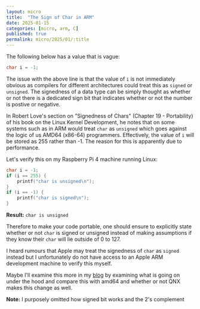 ```yaml
---
layout: micro
title:  "The Sign of Char in ARM"
date: 2025-01-15
categories: [micro, arm, C]
published: true
permalink: micro/2025/01/:title
---
```


The following below has a value that is vague:

```c
char i = -1;
``` 

The issue with the above line is that the value of `i` is not immediately obvious as compilers for different architectures could treat this as `signed` or `unsigned`. 
The signedness of a data type can be simply thought as whether or not there is a dedicated sign bit that indicates whether or not the number is postive or negative.

In Robert Love's section on "Signedness of Chars" (Chapter 19 - Portability) of his book on the Linux Kernel Development, he notes that on some systems such as in ARM 
would treat `char` as `unsigned` which goes against the logic of us AMD64 (x86-64) programmers. Effectively, the value of `i` will be stored as 255 rather than -1. 
The reason for this is apparently due to performance.

Let's verify this on my Raspberry Pi 4 machine running Linux:
```c
char i = -1;
if (i == 255) {
    printf("char is unsigned\n");
}
if (i == -1) {
    printf("char is signed\n");
}
```

**Result:** `char is unsigned`

Therefore to make your code portable, one should ensure to explicitly state whether or not `char` is signed or unsigned instead of making assumptions if they know 
their `char` will lie outside of 0 to 127.

I heard rumours that Apple may treat the signedness of `char` as `signed` instead but I unfortunately do not have access to an Apple ARM development machine to 
verify this myself.

Maybe I'll examine this more in my [blog](https://zakuarbor.github.io/blog/sign-of-char/) by examining what is going on under the hood and compare this with amd64 and 
whether or not QNX makes this change as well.

**Note:** I purposely omitted how signed bit works and the 2's complement


